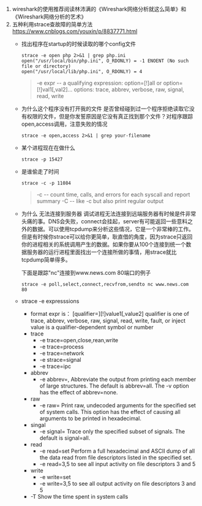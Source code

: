 1. wireshark的使用推荐阅读林沛满的《Wireshark网络分析就这么简单》和《Wireshark网络分析的艺术》
2. 五种利用strace查故障的简单方法 https://www.cnblogs.com/youxin/p/8837771.html
    - 找出程序在startup的时候读取的哪个config文件
      ```
      strace -e open php 2>&1 | grep php.ini  
      open("/usr/local/bin/php.ini", O_RDONLY) = -1 ENOENT (No such file or directory)  
      open("/usr/local/lib/php.ini", O_RDONLY) = 4  
      ```
      > -e expr -- a qualifying expression: option=[!]all or option=[!]val1[,val2]...
      > options: trace, abbrev, verbose, raw, signal, read, write
    -  为什么这个程序没有打开我的文件
        是否曾经碰到过一个程序拒绝读取它没有权限的文件，但是你发誓原因是它没有真正找到那个文件？对程序跟踪open,access调用，注意失败的情况
        ```
        strace -e open,access 2>&1 | grep your-filename  
        ```
    - 某个进程现在在做什么
      ```
      strace -p 15427  
      ```

    - 是谁偷走了时间
      ```
      strace -c -p 11084  
      ```
      > -c -- count time, calls, and errors for each syscall and report summary
      > -C -- like -c but also print regular output

    - 为什么 无法连接到服务器
      调试进程无法连接到远端服务器有时候是件非常头痛的事。DNS会失败，connect会挂起，server有可能返回一些意料之外的数据。可以使用tcpdump来分析这些情况，它是一个非常棒的工作。但是有时候你strace可以给你更简单，耿直借的角度，因为strace只返回你的进程相关的系统调用产生的数据。如果你要从100个连接到统一个数据服务器的运行进程里面找出一个连接所做的事情，用strace就比tcpdump简单得多。

      下面是跟踪"nc"连接到www.news.com 80端口的例子
      ```
      strace -e poll,select,connect,recvfrom,sendto nc www.news.com 80  

      ```
  
    - strace -e expresssions
      - format expr is：  [qualifier=][!]value1[,value2]
         qualifier is one of  trace,  abbrev, verbose, raw, signal, read, write, fault, or inject
         value is a qualifier-dependent symbol or number
      -  trace
          - -e trace=open,close,rean,write
          - -e trace=process 
          - -e trace=network 
          - -e strace=signal 
          - -e trace=ipc 
      - abbrev
          - -e abbrev=, Abbreviate the output from printing each member of large structures.  The default is abbrev=all.  The -v option has the effect of abbrev=none.
      - raw 
          - -e raw=  Print raw, undecoded arguments for the specified set of system calls.  This option has the effect of causing all arguments to be printed in hexadecimal.  
      - singal
          - -e signal= Trace only the specified subset of signals.  The default is signal=all.
      - read
        - -e read=set
              Perform  a  full  hexadecimal  and ASCII dump of all the data read from file descriptors listed in the specified set.
        - -e read=3,5  to see all input activity on file descriptors 3 and 5
      - write 
        - -e write=set
        - -e write=3,5 to see all output activity on file descriptors 3 and  5
      - -T  Show the time spent in system calls




